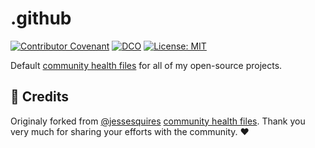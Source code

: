 # .github

[![Contributor Covenant](https://img.shields.io/badge/Contributor%20Covenant-2.1-4baaaa.svg?style=for-the-badge)](.github/CODE_OF_CONDUCT.md)
[![DCO](https://img.shields.io/badge/DCO-V1.1-green.svg?style=for-the-badge)](https://developercertificate.org/)
[![License: MIT](https://img.shields.io/badge/License-MIT-yellow.svg?style=for-the-badge)](https://opensource.org/licenses/MIT)

Default [community health files](https://docs.github.com/en/communities/setting-up-your-project-for-healthy-contributions/creating-a-default-community-health-file) for all of my open-source projects.

## :pray: Credits

Originaly forked from [@jessesquires](https://github.com/jessesquires) [community health files](https://github.com/jessesquires/.github/). Thank you very much for sharing your efforts with the community. :heart:
